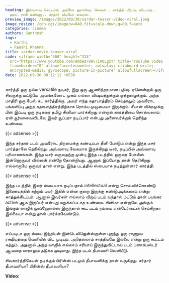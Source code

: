 ```yaml
---
heading: இவ்வளவு கெட்டப்ஸ் அய்யோ ஹாலிவுட் லெவல்.. கார்த்தி மிரட்டி விட்டாரு..
  ஹாட் ராசி கண்ணா.. சர்தார் வீடியோ வைரல்.
preview_image: /images/2022/09/30/sardar-teaser-video-viral.jpeg
image_resize: /cdn-cgi/image/w=640,fit=scale-down,q=80,f=auto
categories: cinema
authors: Santhosh
tags:
  - Karthi
  - Raashi Khanna
title: sardar-movie-teaser-viral
code: <iframe width="560" height="315"
  src="https://www.youtube.com/embed/98v7iA0LgzY" title="YouTube video player"
  frameborder="0" allow="accelerometer; autoplay; clipboard-write;
  encrypted-media; gyroscope; picture-in-picture" allowfullscreen></iframe>
date: 2022-09-30 08:12:12 +0530
---
```

கார்த்தி ஒரு நல்ல versatile நடிகர், இது ஒரு ஆணித்தரமான பதிவு. ஏனென்றால் ஒரு சிலருக்கு மட்டுமே அவங்களோட முகம் எல்லா விஷயத்துக்கும் ஒத்துழைக்கும். அந்த மாதிரி ஒரு பேஸ் கட் கார்த்திக்கு. அவர் எந்த கதாபாத்திரம் செய்தாலும் அவரோட பங்களிப்பு அந்த கதாபாத்திரத்திற்காக ரொம்ப முழுமையா இருக்கும். சீயான் விக்ரமுக்கு பின் இப்படி ஒரு நடிகரை தமிழ் சினிமா பார்க்கிறது என்றால் கார்த்தியை சொல்லலாம். ஏன் சூர்யாவைவிடவே இவர் சூப்பரா நடிப்பார் என்பது அனைவர்க்கும் தெரிந்த உண்மை.

{{< adsense >}}

இந்த சர்தார் படம் அவரோட திறமைக்கு கண்டிப்பா தீனி போடும் என்று இந்த டீசர் பார்த்தாலே தெரிகிறது. அவ்வளவு வேகமாக இருக்கிறது டீசர், நடிப்பில் அவ்வளவு பரிமாணங்கள். இந்த டீசர் வருவதற்கு முன்பு இந்த படத்தில் ஒருவர் போலீஸ் இன்னொருவர் வில்லன் என்றே தோன்றியது. ஆனால் இப்போது தான் தெரிகிறது எல்லாருமே ஒருவர் தான் என்று. இந்த படத்தில் ஸ்பையாக நடித்துள்ளார் கார்த்தி.

{{< adsense >}}

இந்த படத்தில் இவர் ஸ்பையாக நடிப்பதால் intellectual என்று சொல்லிக்கொண்டு இணையத்தில் சுற்றும் பலர் இதில் என்ன குறை இருக்கு கண்டுபுடிக்கலாம் என்று காத்துக்கிடப்பர். ஆனால் இவர்கள் எல்லாம் விஜய் படம் வந்தால் மட்டும் தான் பயங்கர active ஆக இருப்பர் என்பது மறுக்கப்படாத உண்மை. சினிமா என்றாலே அங்கும் இங்கும் லாஜிக் லூப்ஹோல்ஸ் இருந்தால் கூட படம் நம்மை என்டேர்டைன் செய்கிறதா இல்லையா என்று தான் பார்க்கவேண்டும்.

{{< adsense >}}

எப்படிடா ஒரு ஸ்பை இந்தியன் இன்டெலிஜென்ஸ்குள்ள புகுந்து ஒரு ராணுவ ரக்ஷியத்தை வெளியில் விட முடியும். அதெல்லாம் சாத்தியமே இல்லை என்று ஒரு கூட்டம் சுத்தும். அதனால் அந்த லாஜிக் எல்லாம் சரியாய் இருந்துவிட்டால் படம் ப்ளாக்பஸ்டர் ஆவதை யாராலும் தடுக்க முடியாது. இந்த படம் தீபாவளி வெளியீடு.

சிவகார்த்திகேயன் நடிக்கும் பிரின்ஸ் படமும் தீபாவளிக்கு தான் வருகிறது. சர்தார் தீபாவளியா? பிரின்ஸ் தீபாவளியா? 

﻿**Video:**